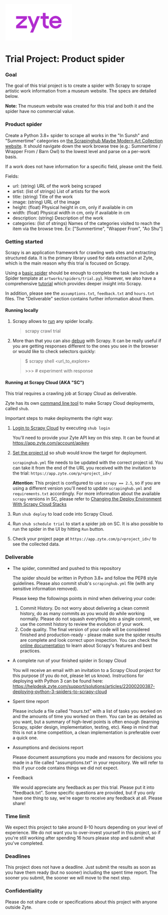 ![Zyte logo](zyte.png)

# Trial Project: Product spider #

### Goal ###

The goal of this trial project is to create a spider with Scrapy to scrape artistic work information from a museum website. The specs are detailed below.

**Note:** The museum website was created for this trial and both it and the spider have no commercial value.

### Product spider ###

Create a Python 3.8+ spider to scrape all works in the "In Sunsh" and "Summertime" categories on [the Scrapinghub Maybe Modern Art Collection website](http://pstrial-2019-12-16.toscrape.com).
It should navigate down the work browse tree (e.g.: Summertime / Wrapper From / Barn Owl) to the lowest level and parse on a per-work basis.

If a work does not have information for a specific field, please omit the field.

Fields:

* url: (string) URL of the work being scraped
* artist: (list of strings) List of artists for the work
* title: (string) Title of the work
* image: (string) URL of the image
* height: (float) Physical height in cm, only if available in cm
* width: (float) Physical width in cm, only if available in cm
* description: (string) Description of the work
* categories: (list of strings) Names of the categories visited to reach the item via the browse tree. Ex: ["Summertime", "Wrapper From", "Ao Shu"]

### Getting started

Scrapy is an application framework for crawling web sites and extracting structured data.
It is the primary library used for data extraction at Zyte, which is the main reason why this trial is focused on Scrapy.

Using a [basic spider](https://doc.scrapy.org/en/latest/intro/tutorial.html#our-first-spider) should be enough to complete the task
(we include a Spider template at `artworks/spiders/trial.py`).
However, we also have a comprehensive [tutorial](https://doc.scrapy.org/en/latest/intro/tutorial.html) which provides deeper insight into Scrapy.

In addition, please see the `assumptions.txt`, `feedback.txt` and `hours.txt` files. The "Deliverable" section contains further information about them.


#### Running locally

1. Scrapy allows to [run](https://doc.scrapy.org/en/latest/intro/tutorial.html#how-to-run-our-spider) any spider locally.
   > scrapy crawl trial

2. More than that you can also [debug](https://doc.scrapy.org/en/latest/topics/commands.html#shell) with Scrapy.
   It can be really useful if you are getting responses different to the ones you see in the browser or would like to check selectors quickly:
   > $ scrapy shell <url_to_explore>
   >
   > \>>> # experiment with response


#### Running at Scrapy Cloud (AKA "SC")

This trial requires a crawling job at Scrapy Cloud as deliverable.

Zyte has its own [command line tool](https://shub.readthedocs.io/en/stable/quickstart.html) to make Scrapy Cloud deployments, called `shub`.

Important steps to make deployments the right way:

1. [Login to Scrapy Cloud](https://shub.readthedocs.io/en/stable/quickstart.html#basic-usage) by executing `shub login`

    You'll need to provide your Zyte API key on this step. It can be found at https://app.zyte.com/account/apikey

2. [Set the project id](https://shub.readthedocs.io/en/stable/configuration.html#where-to-configure-shub) so _shub_ would know the target for deployment.

    `scrapinghub.yml` file needs to be updated with the correct project id. You can take it from the end of the URL you received with the invitation to the trial:
    `https://app.zyte.com/p/<project_id>/`

    **Attention**: This project is configured to use `scrapy == 2.5`,
    so if you are using a different version you'll need to update `scrapinghub.yml` and `requirements.txt` accordingly. For more information about the available `scrapy` versions in SC, please refer to [Changing the Deploy Environment With Scrapy Cloud Stacks](https://support.zyte.com/support/solutions/articles/22000200402)

3. Run `shub deploy` to load code into Scrapy Cloud.
4. Run `shub schedule trial` to start a spider job on SC. It is also possible to run the spider in the UI by hitting `Run` button.
5. Check your project page at `https://app.zyte.com/p/<project_id>/` to see the collected data.


### Deliverable ###

* The spider, committed and pushed to this repository

    The spider should be written in Python 3.8+ and follow the PEP8 style guidelines. Please also commit shub's `scrapinghub.yml` file (with any sensitive information removed).

    Please keep the followings points in mind when delivering your code:

    1. Commit History. Do not worry about delivering a clean commit history, do as many commits as you would do while working normally. Please do not squash everything into a single commit, we use the commit history to review the evolution of your work.
    2. Code quality. The final version of your code will be considered finished and production-ready - please make sure the spider results are complete and look correct upon inspection. You can check the [online documentation](https://doc.scrapy.org) to learn about Scrapy's features and best practices.

* A complete run of your finished spider in Scrapy Cloud

    You will receive an email with an invitation to a Scrapy Cloud project for this purpose (if you do not, please let us know). Instructions for deploying with Python 3 can be found here: https://helpdesk.zyte.com/support/solutions/articles/22000200387-deploying-python-3-spiders-to-scrapy-cloud

* Spent time report

    Please include a file called "hours.txt" with a list of tasks you worked on and the amounts of time you worked on them. You can be as detailed as you want, but a summary of high-level points is often enough (learning Scrapy, spider design, implementation, testing, etc). Keep in mind that this is not a time competition, a clean implementation is preferable over a quick one.

* Assumptions and decisions report

    Please document assumptions you made and reasons for decisions you made in a file called "assumptions.txt" in your repository. We will refer to this if your code contains things we did not expect.

* Feedback

    We would appreciate any feedback as per this trial. Please put it into "feedback.txt". Some specific questions are provided, but if you only have one thing to say, we're eager to receive any feedback at all. Please share!

### Time limit ###

We expect this project to take around 8-10 hours depending on your level of experience. We do not want you to over-invest yourself in this project, so if you're still working after spending 16 hours please stop and submit what you've completed.

### Deadlines ###

This project does not have a deadline. Just submit the results as soon as you have them ready (but no sooner) including the spent time report. The sooner you submit, the sooner we will move to the next step.

### Confidentiality ###

Please do not share code or specifications about this project with anyone outside Zyte.
